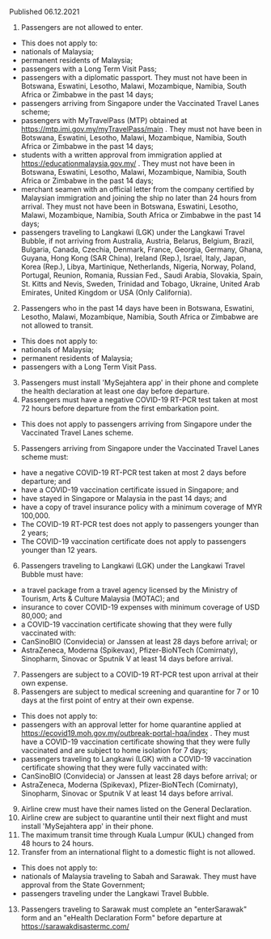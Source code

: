 Published 06.12.2021
1. Passengers are not allowed to enter.
- This does not apply to:
- nationals of Malaysia;
- permanent residents of Malaysia;
- passengers with a Long Term Visit Pass;
- passengers with a diplomatic passport. They must not have been in Botswana, Eswatini, Lesotho, Malawi, Mozambique, Namibia, South Africa or Zimbabwe in the past 14 days;
- passengers arriving from Singapore under the Vaccinated Travel Lanes scheme;
- passengers with MyTravelPass (MTP) obtained at <a href="https://mtp.imi.gov.my/myTravelPass/main">https://mtp.imi.gov.my/myTravelPass/main</a> . They must not have been in Botswana, Eswatini, Lesotho, Malawi, Mozambique, Namibia, South Africa or Zimbabwe in the past 14 days;
- students with a written approval from immigration applied at <a href="https://educationmalaysia.gov.my/">https://educationmalaysia.gov.my/</a> . They must not have been in Botswana, Eswatini, Lesotho, Malawi, Mozambique, Namibia, South Africa or Zimbabwe in the past 14 days;
- merchant seamen with an official letter from the company certified by Malaysian immigration and joining the ship no later than 24 hours from arrival. They must not have been in Botswana, Eswatini, Lesotho, Malawi, Mozambique, Namibia, South Africa or Zimbabwe in the past 14 days;
- passengers traveling to Langkawi (LGK) under the Langkawi Travel Bubble, if not arriving from Australia, Austria, Belarus, Belgium, Brazil, Bulgaria, Canada, Czechia, Denmark, France, Georgia, Germany, Ghana, Guyana, Hong Kong (SAR China), Ireland (Rep.), Israel, Italy, Japan, Korea (Rep.), Libya, Martinique, Netherlands, Nigeria, Norway, Poland, Portugal, Reunion, Romania, Russian Fed., Saudi Arabia, Slovakia, Spain, St. Kitts and Nevis, Sweden, Trinidad and Tobago, Ukraine, United Arab Emirates, United Kingdom or USA (Only California).
2. Passengers who in the past 14 days have been in Botswana, Eswatini, Lesotho, Malawi, Mozambique, Namibia, South Africa or Zimbabwe are not allowed to transit.
- This does not apply to:
- nationals of Malaysia;
- permanent residents of Malaysia;
- passengers with a Long Term Visit Pass.
3. Passengers must install 'MySejahtera app' in their phone and complete the health declaration at least one day before departure.
4. Passengers must have a negative COVID-19 RT-PCR test taken at most 72 hours before departure from the first embarkation point.
- This does not apply to passengers arriving from Singapore under the Vaccinated Travel Lanes scheme.
5. Passengers arriving from Singapore under the Vaccinated Travel Lanes scheme must:
- have a negative COVID-19 RT-PCR test taken at most 2 days before departure; and
- have a COVID-19 vaccination certificate issued in Singapore; and
- have stayed in Singapore or Malaysia in the past 14 days; and
- have a copy of travel insurance policy with a minimum coverage of MYR 100,000.
- The COVID-19 RT-PCR test does not apply to passengers younger than 2 years;
- The COVID-19 vaccination certificate does not apply to passengers younger than 12 years.
6. Passengers traveling to Langkawi (LGK) under the Langkawi Travel Bubble must have:
- a travel package from a travel agency licensed by the Ministry of Tourism, Arts & Culture Malaysia (MOTAC); and
- insurance to cover COVID-19 expenses with minimum coverage of USD 80,000; and
- a COVID-19 vaccination certificate showing that they were fully vaccinated with:
- CanSinoBIO (Convidecia) or Janssen at least 28 days before arrival; or
- AstraZeneca, Moderna (Spikevax), Pfizer-BioNTech (Comirnaty), Sinopharm, Sinovac or Sputnik V at least 14 days before arrival.
7. Passengers are subject to a COVID-19 RT-PCR test upon arrival at their own expense.
8. Passengers are subject to medical screening and quarantine for 7 or 10 days at the first point of entry at their own expense.
- This does not apply to:
- passengers with an approval letter for home quarantine applied at <a href="https://ecovid19.moh.gov.my/outbreak-portal-hqa/index">https://ecovid19.moh.gov.my/outbreak-portal-hqa/index</a> . They must have a COVID-19 vaccination certificate showing that they were fully vaccinated and are subject to home isolation for 7 days;
- passengers traveling to Langkawi (LGK) with a COVID-19 vaccination certificate showing that they were fully vaccinated with:
- CanSinoBIO (Convidecia) or Janssen at least 28 days before arrival; or
- AstraZeneca, Moderna (Spikevax), Pfizer-BioNTech (Comirnaty), Sinopharm, Sinovac or Sputnik V at least 14 days before arrival.
9. Airline crew must have their names listed on the General Declaration.
10. Airline crew are subject to quarantine until their next flight and must install 'MySejahtera app' in their phone.
11. The maximum transit time through Kuala Lumpur (KUL) changed from 48 hours to 24 hours.
12. Transfer from an international flight to a domestic flight is not allowed.
- This does not apply to:
- nationals of Malaysia traveling to Sabah and Sarawak. They must have approval from the State Government;
- passengers traveling under the Langkawi Travel Bubble.
13. Passengers traveling to Sarawak must complete an "enterSarawak" form and an "eHealth Declaration Form" before departure at <a href="https://sarawakdisastermc.com/">https://sarawakdisastermc.com/</a>